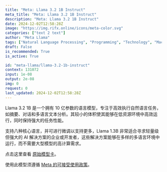 ```yaml
---
title: "Meta: Llama 3.2 1B Instruct"
meta_title: "Meta: Llama 3.2 1B Instruct"
description: "Meta: Llama 3.2 1B Instruct"
date: 2024-12-02T12:58:28Z
image: "https://img.rifx.online/icons/meta-color.svg"
categories: ["text 2 text"]
author: "Meta Llama"
tags: ["Natural Language Processing", "Programming", "Technology", "Machine Learning", "Data Science"]
draft: False
is_recommended: True
is_active: True

id: "meta-llama/llama-3.2-1b-instruct"
context: 131072
input: 1e-08
output: 2e-08
img: 0
request: 0
last_updated: 2024-12-02T12:58:28Z
---
```


Llama 3.2 1B 是一个拥有 10 亿参数的语言模型，专注于高效执行自然语言任务，如摘要、对话和多语言文本分析。其较小的体积使其能够在低资源环境中高效运行，同时保持强大的任务性能。

支持八种核心语言，并可进行微调以支持更多，Llama 1.3B 非常适合寻求轻量级但强大的 AI 解决方案的企业或开发者，这些解决方案能够在多样的多语言环境中运行，而不需要大型模型的高计算需求。

点击这里查看 [原始模型卡](https://github.com/meta-llama/llama-models/blob/main/models/llama3_2/MODEL_CARD.md)。

使用此模型须遵循 [Meta 的可接受使用政策](https://www.llama.com/llama3/use-policy/)。

